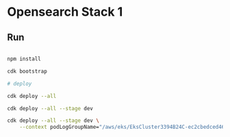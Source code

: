 # Opensearch Stack 1

## Run

```bash

npm install

cdk bootstrap

# deploy

cdk deploy --all

cdk deploy --all --stage dev

cdk deploy --all --stage dev \
    --context podLogGroupName="/aws/eks/EksCluster3394B24C-ec2cbedced464f24bf3f9d1c4b112048/application"
```